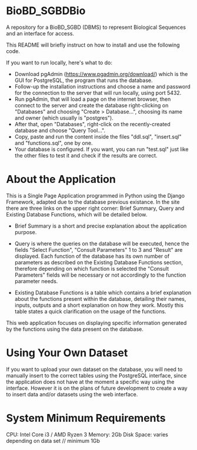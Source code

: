 # BioBD_SGBDBio
A repository for a BioBD_SGBD (DBMS) to represent Biological Sequences and an interface for access.

This README will briefly instruct on how to install and use the following code.

If you want to run locally, here's what to do:

- Download pgAdmin (https://www.pgadmin.org/download/) which is the GUI for PostgreSQL, the program that runs the database.
- Follow-up the installation instructions and choose a name and password for the connection to the server that will run locally, using port 5432.
- Run pgAdmin, that will load a page on the internet browser, then connect to the server and create the database right-clicking on "Databases" and choosing "Create > Database...", choosing its name and owner (which usually is "postgres").
- After that, open "Databases", right-click on the recently-created database and choose "Query Tool...".
- Copy, paste and run the content inside the files "ddl.sql", "insert.sql" and "functions.sql", one by one.
- Your database is configured. If you want, you can run "test.sql" just like the other files to test it and check if the results are correct.


# About the Application

This is a Single Page Application programmed in Python using the Django Framework, adapted due to the database previous existance. In the site there are three links on the upper right corner: Brief Summary, Query and Existing Database Functions, which will be detailed below.

- Brief Summary is a short and precise explanation about the application purpose.

- Query is where the queries on the database will be executed, hence the fields "Select Function", "Consult Parameters" 1 to 3 and "Result" are displayed. Each function of the database has its own number of parameters as described on the Existing Database Functions section, therefore depending on which function is selected the "Consult Parameters" fields will be necessary or not accordingly to the function parameter needs.

- Existing Database Functions is a table which contains a brief explanation about the functions present within the database, detailing their names, inputs, outputs and a short explanation on how they work. Mostly this table states a quick clarification on the usage of the functions.

This web application focuses on displaying specific information generated by the functions using the data present on the database. 

# Using Your Own Dataset

If you want to upload your own dataset on the database, you will need to manually insert to the correct tables using the PostgreSQL interface, since the application does not have at the moment a specific way using the interface. However it is on the plans of future development to create a way to insert data and/or datasets using the web interface.

# System Minimum Requirements

CPU: Intel Core i3 / AMD Ryzen 3
Memory: 2Gb
Disk Space: varies depending on data set // minimum 1Gb
